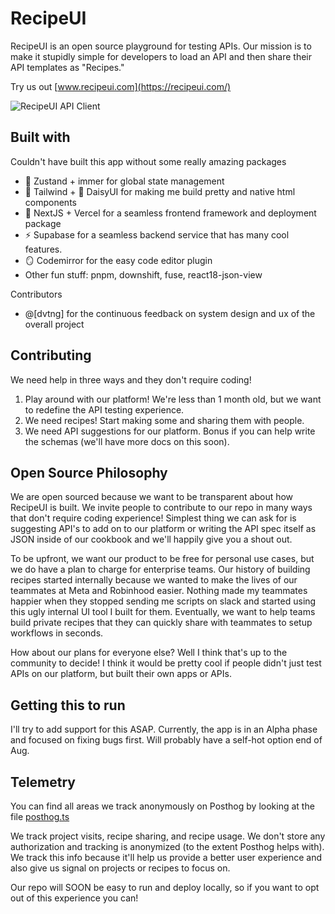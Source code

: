 # RecipeUI
RecipeUI is an open source playground for testing APIs. Our mission is to make it stupidly simple for developers to load an API and then share their API templates as "Recipes." 

Try us out [www.recipeui.com](https://recipeui.com/)

![RecipeUI API Client](https://raw.githubusercontent.com/RecipeUI/RecipeUI/main/ui/src/app/github_view.png)

## Built with
Couldn't have built this app without some really amazing packages
- 🐻 Zustand + immer for global state management
- 💨 Tailwind + 🌼 DaisyUI for making me build pretty and native html components
- 🔺 NextJS + Vercel for a seamless frontend framework and deployment package
- ⚡ Supabase for a seamless backend service that has many cool features. 
- 🪞 Codemirror for the easy code editor plugin
- Other fun stuff: pnpm, downshift, fuse, react18-json-view

Contributors
- @[dvtng] for the continuous feedback on system design and ux of the overall project


## Contributing
We need help in three ways and they don't require coding!
1. Play around with our platform! We're less than 1 month old, but we want to redefine the API testing experience.
2. We need recipes! Start making some and sharing them with people.
3. We need API suggestions for our platform. Bonus if you can help write the schemas (we'll have more docs on this soon).



## Open Source Philosophy
We are open sourced because we want to be transparent about how RecipeUI is built. We invite people to contribute to our repo in many ways that don't require coding experience! Simplest thing we can ask for is suggesting API's to add on to our platform or writing the API spec itself as JSON inside of our cookbook and we'll happily give you a shout out.

To be upfront, we want our product to be free for personal use cases, but we do have a plan to charge for enterprise teams. Our history of building recipes started internally because we wanted to make the lives of our teammates at Meta and Robinhood easier. Nothing made my teammates happier when they stopped sending me scripts on slack and started using this ugly internal UI tool I built for them. Eventually, we want to help teams build private recipes that they can quickly share with teammates to setup workflows in seconds.

How about our plans for everyone else? Well I think that's up to the community to decide! I think it would be pretty cool if people didn't just test APIs on our platform, but built their own apps or APIs.

## Getting this to run
I'll try to add support for this ASAP. Currently, the app is in an Alpha phase and focused on fixing bugs first. Will probably have a self-hot option end of Aug.

## Telemetry
You can find all areas we track anonymously on Posthog by looking at the file [posthog.ts](./ui/src/utils/constants/posthog.ts)

We track project visits, recipe sharing, and recipe usage. We don't store any authorization and tracking is anonymized (to the extent Posthog helps with). We track this info because it'll help us provide a better user experience and also give us signal on projects or recipes to focus on. 

Our repo will SOON be easy to run and deploy locally, so if you want to opt out of this experience you can!
